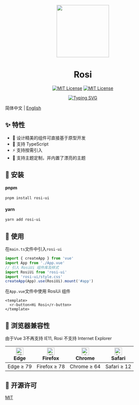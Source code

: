 <p align="center">
  <img src="https://raw.githubusercontent.com/rosi-ui/rosi-ui/dev-swanine/packages/rosiui/public/rosi-logo-v2.png" width="170">
</p>


<h1 align="center">Rosi</h1>

<div align="center">

[![MIT License](https://img.shields.io/npm/v/rosi-ui?style=flat-square)](https://opensource.org/licenses/MIT)
[![MIT License](https://img.shields.io/github/license/rosi-ui/rosi-ui?style=flat-square)](https://opensource.org/licenses/MIT)

</div>

<div align="center">

[![Typing SVG](https://readme-typing-svg.herokuapp.com?font=Montserrat&color=FF466B&multiline=true&height=55&lines=Rosi+is+an+early+incubation+project;developed+using+Vue3+%2B+Vite+%2B+TSX)](https://git.io/typing-svg)

</div>

简体中文 | <a href="README.md">English</a>

## ✨ 特性
- 🧩 设计精美的组件可直接基于原型开发
- 🔑 支持 TypeScript
- ⚡ 支持按需引入
- 🎨 支持主题定制，并内置了漂亮的主题


## 🔨 安装

#### pnpm
```sh
pnpm install rosi-ui
```

#### yarn

```sh
yarn add rosi-ui
```

## 🔧 使用

在`main.ts`文件中引入`rosi-ui`

```ts
import { createApp } from 'vue'
import App from './App.vue'
// 引入 RosiUi 组件库及样式
import RosiUi from 'rosi-ui'
import 'rosi-ui/style.css'
createApp(App).use(RosiUi).mount('#app')
```

在`App.vue`文件中使用 RosiUi 组件

```vue
<template>
  <r-button>Hi Rosi</r-button>
</template>
```

## :dart: 浏览器兼容性

由于Vue 3不再支持 IE11, Rosi 不支持 Internet Explorer

| [<img src="https://raw.githubusercontent.com/alrra/browser-logos/master/src/edge/edge_48x48.png" alt="IE / Edge" width="24px" height="24px" />](http://godban.github.io/browsers-support-badges/)</br>Edge | [<img src="https://raw.githubusercontent.com/alrra/browser-logos/master/src/firefox/firefox_48x48.png" alt="Firefox" width="24px" height="24px" />](http://godban.github.io/browsers-support-badges/)</br>Firefox | [<img src="https://raw.githubusercontent.com/alrra/browser-logos/master/src/chrome/chrome_48x48.png" alt="Chrome" width="24px" height="24px" />](http://godban.github.io/browsers-support-badges/)</br>Chrome | [<img src="https://raw.githubusercontent.com/alrra/browser-logos/master/src/safari/safari_48x48.png" alt="Safari" width="24px" height="24px" />](http://godban.github.io/browsers-support-badges/)</br>Safari |
| ------------------------------------------------------------ | ------------------------------------------------------------ | ------------------------------------------------------------ | ------------------------------------------------------------ |
| Edge ≥ 79                                                    | Firefox ≥ 78                                                 | Chrome ≥ 64                                                  | Safari ≥ 12                                                  |

## 📃 开源许可
<a href="LICENSE">MIT</a>
